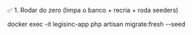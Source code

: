 ✅ 1. Rodar do zero (limpa o banco + recria + roda seeders)

docker exec -it legisinc-app php artisan migrate:fresh --seed


